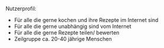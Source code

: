 Nutzerprofil:
- Für alle die gerne kochen und ihre Rezepte im Internet sind
- Für alle die gerne unabhängig sind vom Internet
- Für alle die gerne Rezepte teilen/ bewerten
- Zeilgruppe ca. 20-40 jährige Menschen
